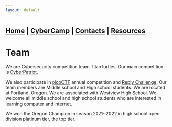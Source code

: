 ```yaml
---
layout: default
---
```


## [Home](./index.html) | [CyberCamp](./cybercamp.html) | [Contacts](./contacts.html) | [Resources](./resources.html)

# Team

We are Cybersecurity competition team TitanTurtles. Our main competition is [CyberPatriot](https://www.uscyberpatriot.org/). 

We also participate in [picoCTF](https://picoctf.org/) annual competition and [Reply Challenge](https://challenges.reply.com/tamtamy/challenges/category/cybersecurity#home). Our team members are Middle school and High school students. We are located at Portland, Oregon. We are associated with Westview High School. We welcome all middle school and high school students who are interested in learning computer and internet.

We won the Oregon Champion in season 2021~2022 in high school open division platinum tier, the top tier. 
